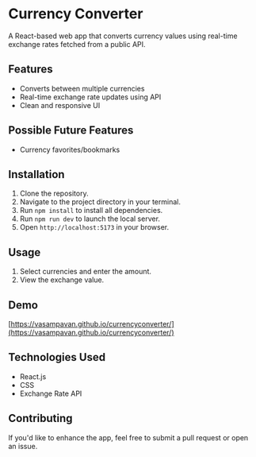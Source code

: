 # Currency Converter

A React-based web app that converts currency values using real-time exchange rates fetched from a public API.

## Features

- Converts between multiple currencies
- Real-time exchange rate updates using API
- Clean and responsive UI

## Possible Future Features

- Currency favorites/bookmarks


## Installation

1. Clone the repository.
2. Navigate to the project directory in your terminal.
3. Run `npm install` to install all dependencies.
4. Run `npm run dev` to launch the local server.
5. Open `http://localhost:5173` in your browser.

## Usage

1. Select currencies and enter the amount.
2. View the exchange value.

## Demo

[https://vasampavan.github.io/currencyconverter/](https://vasampavan.github.io/currencyconverter/) <!-- Replace with actual link -->

## Technologies Used

- React.js  
- CSS
- Exchange Rate API 

## Contributing

If you'd like to enhance the app, feel free to submit a pull request or open an issue.
